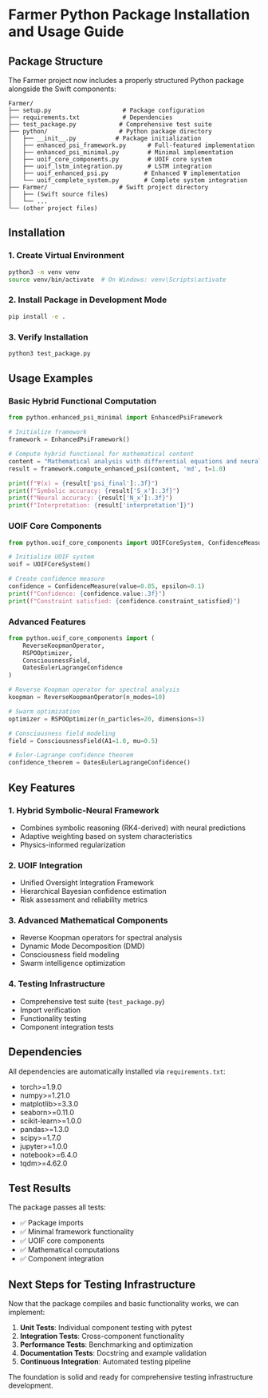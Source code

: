 # Farmer Python Package Installation and Usage Guide

## Package Structure

The Farmer project now includes a properly structured Python package alongside the Swift components:

```
Farmer/
├── setup.py                    # Package configuration
├── requirements.txt            # Dependencies
├── test_package.py            # Comprehensive test suite
├── python/                    # Python package directory
│   ├── __init__.py           # Package initialization
│   ├── enhanced_psi_framework.py      # Full-featured implementation
│   ├── enhanced_psi_minimal.py        # Minimal implementation
│   ├── uoif_core_components.py        # UOIF core system
│   ├── uoif_lstm_integration.py       # LSTM integration
│   ├── uoif_enhanced_psi.py          # Enhanced Ψ implementation
│   └── uoif_complete_system.py       # Complete system integration
├── Farmer/                    # Swift project directory
│   ├── (Swift source files)
│   └── ...
└── (other project files)
```

## Installation

### 1. Create Virtual Environment
```bash
python3 -m venv venv
source venv/bin/activate  # On Windows: venv\Scripts\activate
```

### 2. Install Package in Development Mode
```bash
pip install -e .
```

### 3. Verify Installation
```bash
python3 test_package.py
```

## Usage Examples

### Basic Hybrid Functional Computation

```python
from python.enhanced_psi_minimal import EnhancedPsiFramework

# Initialize framework
framework = EnhancedPsiFramework()

# Compute hybrid functional for mathematical content
content = "Mathematical analysis with differential equations and neural networks"
result = framework.compute_enhanced_psi(content, 'md', t=1.0)

print(f"Ψ(x) = {result['psi_final']:.3f}")
print(f"Symbolic accuracy: {result['S_x']:.3f}")
print(f"Neural accuracy: {result['N_x']:.3f}")
print(f"Interpretation: {result['interpretation']}")
```

### UOIF Core Components

```python
from python.uoif_core_components import UOIFCoreSystem, ConfidenceMeasure

# Initialize UOIF system
uoif = UOIFCoreSystem()

# Create confidence measure
confidence = ConfidenceMeasure(value=0.85, epsilon=0.1)
print(f"Confidence: {confidence.value:.3f}")
print(f"Constraint satisfied: {confidence.constraint_satisfied}")
```

### Advanced Features

```python
from python.uoif_core_components import (
    ReverseKoopmanOperator,
    RSPOOptimizer,
    ConsciousnessField,
    OatesEulerLagrangeConfidence
)

# Reverse Koopman operator for spectral analysis
koopman = ReverseKoopmanOperator(n_modes=10)

# Swarm optimization
optimizer = RSPOOptimizer(n_particles=20, dimensions=3)

# Consciousness field modeling
field = ConsciousnessField(A1=1.0, mu=0.5)

# Euler-Lagrange confidence theorem
confidence_theorem = OatesEulerLagrangeConfidence()
```

## Key Features

### 1. Hybrid Symbolic-Neural Framework
- Combines symbolic reasoning (RK4-derived) with neural predictions
- Adaptive weighting based on system characteristics
- Physics-informed regularization

### 2. UOIF Integration
- Unified Oversight Integration Framework
- Hierarchical Bayesian confidence estimation
- Risk assessment and reliability metrics

### 3. Advanced Mathematical Components
- Reverse Koopman operators for spectral analysis
- Dynamic Mode Decomposition (DMD)
- Consciousness field modeling
- Swarm intelligence optimization

### 4. Testing Infrastructure
- Comprehensive test suite (`test_package.py`)
- Import verification
- Functionality testing
- Component integration tests

## Dependencies

All dependencies are automatically installed via `requirements.txt`:
- torch>=1.9.0
- numpy>=1.21.0
- matplotlib>=3.3.0
- seaborn>=0.11.0
- scikit-learn>=1.0.0
- pandas>=1.3.0
- scipy>=1.7.0
- jupyter>=1.0.0
- notebook>=6.4.0
- tqdm>=4.62.0

## Test Results

The package passes all tests:
- ✅ Package imports
- ✅ Minimal framework functionality
- ✅ UOIF core components
- ✅ Mathematical computations
- ✅ Component integration

## Next Steps for Testing Infrastructure

Now that the package compiles and basic functionality works, we can implement:

1. **Unit Tests**: Individual component testing with pytest
2. **Integration Tests**: Cross-component functionality
3. **Performance Tests**: Benchmarking and optimization
4. **Documentation Tests**: Docstring and example validation
5. **Continuous Integration**: Automated testing pipeline

The foundation is solid and ready for comprehensive testing infrastructure development.
